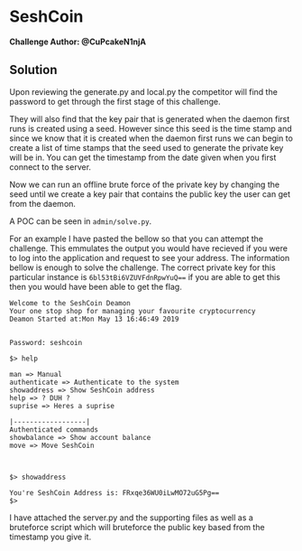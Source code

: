 # SeshCoin

__Challenge Author: @CuPcakeN1njA__

## Solution
Upon reviewing the generate.py and local.py the competitor will find the password to get through the first stage of this challenge. 

They will also find that the key pair that is generated when the daemon first runs is created using a seed. However since this seed is the time stamp and since we know that it is created when the daemon first runs we can begin to create a list of time stamps that the seed used to generate the private key will be in. You can get the timestamp from the date given when you first connect to the server.

Now we can run an offline brute force of the private key by changing the seed until we create a key pair that contains the public key the user can get from the daemon.

A POC can be seen in `admin/solve.py`.

For an example I have pasted the bellow so that you can attempt the challenge. This emmulates the output you would have recieved if you were to log into the application and request to see your address. The information bellow is enough to solve the challenge. The correct private key for this particular instance is `6bl53tBi6VZUVFdnRpwYuQ==` if you are able to get this then you would have been able to get the flag.

```
Welcome to the SeshCoin Deamon
Your one stop shop for managing your favourite cryptocurrency
Deamon Started at:Mon May 13 16:46:49 2019


Password: seshcoin

$> help

man => Manual
authenticate => Authenticate to the system
showaddress => Show SeshCoin address
help => ? DUH ?
suprise => Heres a suprise

|------------------|
Authenticated commands
showbalance => Show account balance
move => Move SeshCoin



$> showaddress

You're SeshCoin Address is: FRxqe36WU0iLwMO72uG5Pg==
$> 

```

I have attached the server.py and the supporting files as well as a bruteforce script which will bruteforce the public key based from the timestamp you give it.
